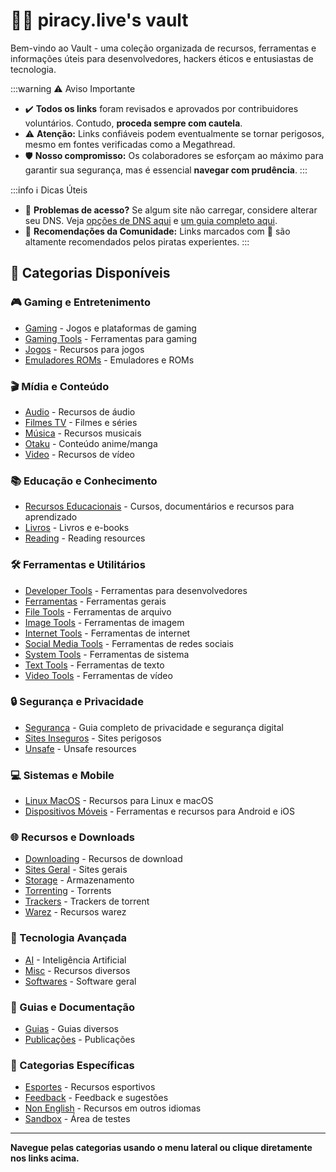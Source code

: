 # 🏴‍☠️ piracy.live's vault

Bem-vindo ao Vault - uma coleção organizada de recursos, ferramentas e informações úteis para desenvolvedores, hackers éticos e entusiastas de tecnologia.

:::warning ⚠️ Aviso Importante
- ✔️ **Todos os links** foram revisados e aprovados por contribuidores voluntários. Contudo, **proceda sempre com cautela**.
- ⚠️ **Atenção:** Links confiáveis podem eventualmente se tornar perigosos, mesmo em fontes verificadas como a Megathread.
- 🛡️ **Nosso compromisso:** Os colaboradores se esforçam ao máximo para garantir sua segurança, mas é essencial **navegar com prudência**.
:::

:::info ℹ️ Dicas Úteis
- 🚨 **Problemas de acesso?** Se algum site não carregar, considere alterar seu DNS. Veja [opções de DNS aqui](https://www.privacyguides.org/en/dns/) e [um guia completo aqui](guias/dns).
- 🌟 **Recomendações da Comunidade:** Links marcados com 🌟 são altamente recomendados pelos piratas experientes.
:::

## 📂 Categorias Disponíveis

### 🎮 Gaming e Entretenimento
- [Gaming](gaming) - Jogos e plataformas de gaming
- [Gaming Tools](gaming-tools) - Ferramentas para gaming
- [Jogos](jogos) - Recursos para jogos
- [Emuladores ROMs](emuladores-roms) - Emuladores e ROMs

### 🎬 Mídia e Conteúdo
- [Audio](audio) - Recursos de áudio
- [Filmes TV](filmes-tv) - Filmes e séries
- [Música](musica) - Recursos musicais
- [Otaku](otaku) - Conteúdo anime/manga
- [Video](video) - Recursos de vídeo

### 📚 Educação e Conhecimento
- [Recursos Educacionais](recursos-educacionais) - Cursos, documentários e recursos para aprendizado
- [Livros](livros) - Livros e e-books
- [Reading](reading) - Reading resources

### 🛠️ Ferramentas e Utilitários
- [Developer Tools](developer-tools) - Ferramentas para desenvolvedores
- [Ferramentas](ferramentas) - Ferramentas gerais
- [File Tools](file-tools) - Ferramentas de arquivo
- [Image Tools](image-tools) - Ferramentas de imagem
- [Internet Tools](internet-tools) - Ferramentas de internet
- [Social Media Tools](social-media-tools) - Ferramentas de redes sociais
- [System Tools](system-tools) - Ferramentas de sistema
- [Text Tools](text-tools) - Ferramentas de texto
- [Video Tools](video-tools) - Ferramentas de vídeo

### 🔒 Segurança e Privacidade
- [Segurança](seguranca) - Guia completo de privacidade e segurança digital
- [Sites Inseguros](sites-inseguros) - Sites perigosos
- [Unsafe](unsafe) - Unsafe resources

### 💻 Sistemas e Mobile
- [Linux MacOS](linux-macos) - Recursos para Linux e macOS
- [Dispositivos Móveis](dispositivos-moveis) - Ferramentas e recursos para Android e iOS

### 🌐 Recursos e Downloads
- [Downloading](downloading) - Recursos de download
- [Sites Geral](sites-geral) - Sites gerais
- [Storage](storage) - Armazenamento
- [Torrenting](torrenting) - Torrents
- [Trackers](trackers) - Trackers de torrent
- [Warez](warez) - Recursos warez

### 🤖 Tecnologia Avançada
- [AI](ai) - Inteligência Artificial
- [Misc](misc) - Recursos diversos
- [Softwares](softwares) - Software geral

### 📖 Guias e Documentação


- [Guias](guias) - Guias diversos
- [Publicações](publicacoes) - Publicações

### 🎯 Categorias Específicas
- [Esportes](esportes) - Recursos esportivos
- [Feedback](feedback) - Feedback e sugestões
- [Non English](non-english) - Recursos em outros idiomas
- [Sandbox](sandbox) - Área de testes

---

**Navegue pelas categorias usando o menu lateral ou clique diretamente nos links acima.**
